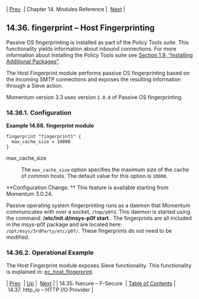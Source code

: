 | [Prev](modules.fsecure)  | Chapter 14. Modules Reference |  [Next](modules.httpio.php) |

## 14.36. fingerprint – Host Fingerprinting

<a class="indexterm" name="idp20059328"></a>

Passive OS fingerprinting is installed as part of the Policy Tools suite. This functionality yields information about inbound connections. For more information about installing the Policy Tools suite see [Section 1.9, “Installing Additional Packages”](install.additional.packages "1.9. Installing Additional Packages").

The Host Fingerprint module performs passive OS fingerprinting based on the incoming SMTP connections and exposes the resulting information through a Sieve action.

Momentum version 3.3 uses version `2.0.8` of Passive OS fingerprinting.

### 14.36.1. Configuration

<a name="example.fingerprint3"></a>

**Example 14.68. fingerprint module**

```
fingerprint "fingerprint1" {
  max_cache_size = 10000
}
```

<dl className="variablelist">

<dt>max_cache_size</dt>

<dd>

The `max_cache_size` option specifies the maximum size of the cache of common hosts. The default value for this option is `10000`.

</dd>

</dl>

**Configuration Change. ** This feature is available starting from Momentum 3.0.24.

Passive operating system fingerprinting runs as a daemon that Momentum communicates with over a socket, `/tmp/p0fd`. This daemon is started using the command: **/etc/init.d/msys-p0f start** . The fingerprints are all included in the msys-p0f package and are located here: `/opt/msys/3rdParty/etc/p0f/`. These fingerprints do not need to be modified.

### 14.36.2. Operational Example

The Host Fingerprint module exposes Sieve functionality. This functionality is explained in: [ec_host_fingerprint](sieve.ref.ec_host_fingerprint "ec_host_fingerprint").

| [Prev](modules.fsecure)  | [Up](modules.php) |  [Next](modules.httpio.php) |
| 14.35. fsecure – F-Secure  | [Table of Contents](index) |  14.37. http_io – HTTP I/O Provider |
